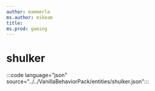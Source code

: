 ```yaml
---
author: mammerla
ms.author: mikeam
title: 
ms.prod: gaming
---
```


# shulker

:::code language="json" source="../../VanillaBehaviorPack/entities/shulker.json":::